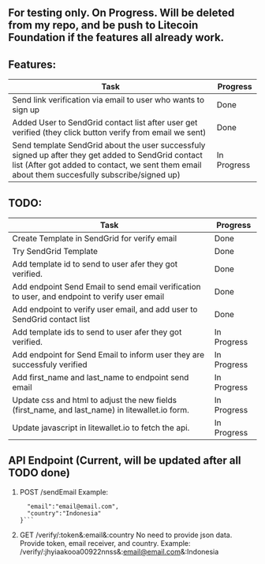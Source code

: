 ## For testing only. On Progress. Will be deleted from my repo, and be push to Litecoin Foundation if the features all already work.
## Features:
| Task | Progress | 
|--------|--------|
| Send link verification via email to user who wants to sign up | Done | 
| Added User to SendGrid contact list after user get verified (they click button verify from email we sent) | Done | 
| Send template SendGrid about the user successfuly signed up after they get added to SendGrid contact list (After got added to contact, we sent them email about them succesfully subscribe/signed up) | In Progress | 

## TODO:
| Task | Progress | 
|--------|--------|
| Create Template in SendGrid for verify email | Done | 
| Try SendGrid Template | Done | 
| Add template id to send to user afer they got verified. | Done |
| Add endpoint Send Email to send email verification to user, and endpoint to verify user email | Done |
| Add endpoint to verify user email, and add user to SendGrid contact list | Done |
| Add template ids to send to user afer they got verified.| In Progress |
| Add endpoint for Send Email to inform user they are successfuly verified  | In Progress | 
| Add first_name and last_name to endpoint send email | In Progress | 
| Update css and html to adjust the new fields (first_name, and last_name) in litewallet.io form. | In Progress |
| Update javascript in litewallet.io to fetch the api. | In Progress |

## API Endpoint (Current, will be updated after all TODO done)
1. POST /sendEmail
   Example:
   ```{
     "email":"email@email.com",
     "country":"Indonesia"
   }```
2. GET /verify/:token&:email&:country
   No need to provide json data. Provide token, email receiver, and country.
   Example: /verify/:jhyiaakooa00922nnss&:email@email.com&:Indonesia

